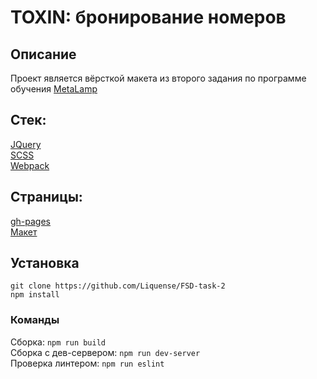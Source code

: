 # TOXIN: бронирование номеров
## Описание
Проект является вёрсткой макета из второго задания по программе обучения 
[MetaLamp](https://www.metalamp.io)

## Стек:
[JQuery](https://jquery.com/) \
[SCSS](https://sass-lang.com/) \
[Webpack](https://webpack.js.org/)

## Страницы:
[gh-pages](https://liquense.github.io/FSD-task-2/dist/index.html) \
[Макет](https://www.figma.com/file/MumYcKVk9RkKZEG6dR5E3A/FSD-frontend-education-program.-The-2nd-task)

## Установка
```shell script
git clone https://github.com/Liquense/FSD-task-2
npm install
```
### Команды
Сборка: `npm run build` \
Сборка с дев-сервером: `npm run dev-server` \
Проверка линтером: `npm run eslint`
